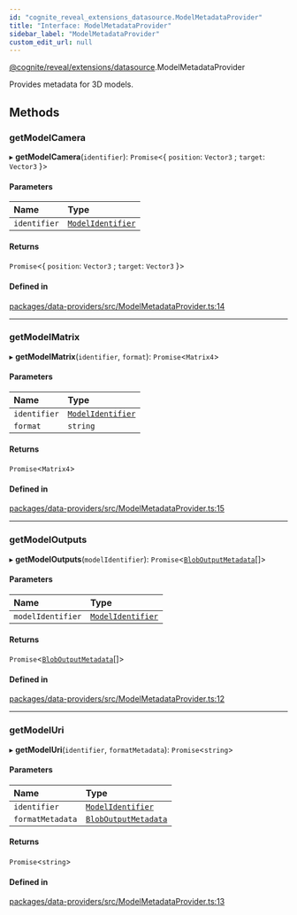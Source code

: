 ```yaml
---
id: "cognite_reveal_extensions_datasource.ModelMetadataProvider"
title: "Interface: ModelMetadataProvider"
sidebar_label: "ModelMetadataProvider"
custom_edit_url: null
---
```


[@cognite/reveal/extensions/datasource](../modules/cognite_reveal_extensions_datasource.md).ModelMetadataProvider

Provides metadata for 3D models.

## Methods

### getModelCamera

▸ **getModelCamera**(`identifier`): `Promise`<{ `position`: `Vector3` ; `target`: `Vector3`  }\>

#### Parameters

| Name | Type |
| :------ | :------ |
| `identifier` | [`ModelIdentifier`](cognite_reveal_extensions_datasource.ModelIdentifier.md) |

#### Returns

`Promise`<{ `position`: `Vector3` ; `target`: `Vector3`  }\>

#### Defined in

[packages/data-providers/src/ModelMetadataProvider.ts:14](https://github.com/cognitedata/reveal/blob/e3cde2deb/viewer/packages/data-providers/src/ModelMetadataProvider.ts#L14)

___

### getModelMatrix

▸ **getModelMatrix**(`identifier`, `format`): `Promise`<`Matrix4`\>

#### Parameters

| Name | Type |
| :------ | :------ |
| `identifier` | [`ModelIdentifier`](cognite_reveal_extensions_datasource.ModelIdentifier.md) |
| `format` | `string` |

#### Returns

`Promise`<`Matrix4`\>

#### Defined in

[packages/data-providers/src/ModelMetadataProvider.ts:15](https://github.com/cognitedata/reveal/blob/e3cde2deb/viewer/packages/data-providers/src/ModelMetadataProvider.ts#L15)

___

### getModelOutputs

▸ **getModelOutputs**(`modelIdentifier`): `Promise`<[`BlobOutputMetadata`](cognite_reveal_extensions_datasource.BlobOutputMetadata.md)[]\>

#### Parameters

| Name | Type |
| :------ | :------ |
| `modelIdentifier` | [`ModelIdentifier`](cognite_reveal_extensions_datasource.ModelIdentifier.md) |

#### Returns

`Promise`<[`BlobOutputMetadata`](cognite_reveal_extensions_datasource.BlobOutputMetadata.md)[]\>

#### Defined in

[packages/data-providers/src/ModelMetadataProvider.ts:12](https://github.com/cognitedata/reveal/blob/e3cde2deb/viewer/packages/data-providers/src/ModelMetadataProvider.ts#L12)

___

### getModelUri

▸ **getModelUri**(`identifier`, `formatMetadata`): `Promise`<`string`\>

#### Parameters

| Name | Type |
| :------ | :------ |
| `identifier` | [`ModelIdentifier`](cognite_reveal_extensions_datasource.ModelIdentifier.md) |
| `formatMetadata` | [`BlobOutputMetadata`](cognite_reveal_extensions_datasource.BlobOutputMetadata.md) |

#### Returns

`Promise`<`string`\>

#### Defined in

[packages/data-providers/src/ModelMetadataProvider.ts:13](https://github.com/cognitedata/reveal/blob/e3cde2deb/viewer/packages/data-providers/src/ModelMetadataProvider.ts#L13)
